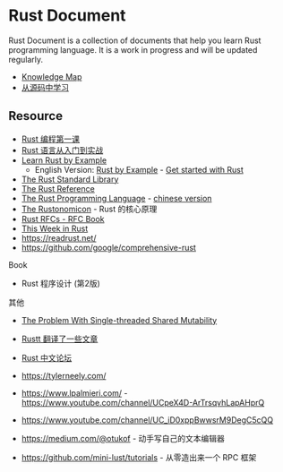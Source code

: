 # Rust Document

Rust Document is a collection of documents that help you learn Rust programming language. It is a work in progress and will be updated regularly.

- [Knowledge Map](knowledge_map.md)
- [从源码中学习](sourcecode.md)

## Resource

- [Rust 编程第一课](https://time.geekbang.org/column/intro/100085301) 
- [Rust 语言从入门到实战](https://time.geekbang.org/column/intro/100626901)
- [Learn Rust by Example](https://rustwiki.org/zh-CN/rust-by-example/index.html)  
  - English Version: [Rust by Example](https://doc.rust-lang.org/rust-by-example/index.html) - [Get started with Rust](https://www.rust-lang.org/learn)  
- [The Rust Standard Library](https://doc.rust-lang.org/std/index.html)  
- [The Rust Reference](https://doc.rust-lang.org/beta/reference/introduction.html)  
- [The Rust Programming Language](https://doc.rust-lang.org/book/) - [chinese version](https://kaisery.github.io/trpl-zh-cn/)  
- [The Rustonomicon](https://doc.rust-lang.org/nomicon/) - Rust 的核心原理  
- [Rust RFCs - RFC Book](https://rust-lang.github.io/rfcs/introduction.html)  
- [This Week in Rust](https://this-week-in-rust.org/)  
- https://readrust.net/  
- https://github.com/google/comprehensive-rust

Book

- Rust 程序设计 (第2版)

其他

- [The Problem With Single-threaded Shared Mutability](https://manishearth.github.io/blog/2015/05/17/the-problem-with-shared-mutability/)

- [Rustt 翻译了一些文章](https://github.com/rustlang-cn/Rustt)  

- [Rust 中文论坛](https://rustcc.cn/)  

- https://tylerneely.com/  

- https://www.lpalmieri.com/ - https://www.youtube.com/channel/UCpeX4D-ArTrsqvhLapAHprQ  

- https://www.youtube.com/channel/UC_iD0xppBwwsrM9DegC5cQQ  

- https://medium.com/@otukof - 动手写自己的文本编辑器  

- https://github.com/mini-lust/tutorials - 从零造出来一个 RPC 框架
